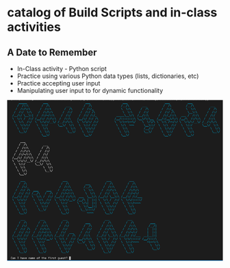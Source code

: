 # catalog of Build Scripts and in-class activities

## A Date to Remember
- In-Class activity - Python script 
- Practice using various Python data types (lists, dictionaries, etc)
- Practice accepting user input
- Manipulating user input to for dynamic functionality

![](images/d2r_screengrab.png)
